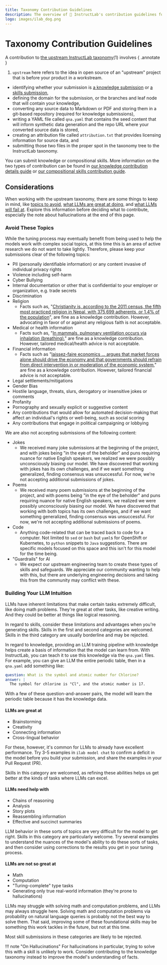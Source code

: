 ```yaml
---
title: Taxonomy Contribution Guidelines
description: The overview of 🐶 InstructLab's contribution guidelines for taxonomy
logo: images/ilab_dog.png
---
```


# Taxonomy Contribution Guidelines

A contribution to [the upstream InstructLab taxonomy](https://github.com/instructlab/taxonomy)(1) involves
{ .annotate }

1. `upstream` here refers to the idea in open source of an "upstream" project that is before your product in a workstream.

- identifying whether your submission is [a knowledge submission](../knowledge/index.md) or [a skills submission](../skills/index.md),
- defining the domain for the submission, or the branches and leaf node that will contain your knowledge,
- converting any source data to Markdown or PDF and storing them in a git-based repository (required for knowledge submissions),
- writing a YAML file called `qna.yaml` that contains the seed content that will inform synthetic data generation and the repo URL where your converted source data is stored,
- creating an attribution file called `attribution.txt` that provides licensing information for source data, and
- submitting those two files in the proper spot in the taxonomy tree to the InstructLab taxonomy.

You can submit knowledge or compositional skills. More information on the two types of contribution can be found in [our knowledge contribution details guide](knowledge_contribution_details.md) or [our compositional skills contribution guide](skills_contribution_details.md).

## Considerations

When working with the upstream taxonomy, there are some things to keep in mind, like [topics to avoid](#avoid-these-topics), [what LLMs are great at doing](#llms-are-great-at), and [what LLMs will fail at](#llms-are-not-so-great-at). Explore this information before deciding what to contribute, especially the note about hallucinations at the end of this page.

### Avoid These Topics

While the tuning process may eventually benefit from being used to help the models work with complex social topics, at this time this is an area of active research we do not want to take lightly. Therefore, please keep your submissions clear of the following topics:

- PII (personally identifiable information) or any content invasive of individual privacy rights
- Violence including self-harm
- Cyber Bullying
- Internal documentation or other that is confidential to your employer or organization, e.g. trade secrets
- Discrimination
- Religion
    - Facts such as, "[Christianity is, according to the 2011 census, the fifth most practiced religion in Nepal, with 375,699 adherents, or 1.4% of the population](https://en.wikipedia.org/wiki/Christianity_in_Nepal)", are fine as a knowledge contribution. However, advocating in favor of or against any religious faith is not acceptable.
- Medical or health information
    - Facts such as,  "[In mammals, pulmonary ventilation occurs via inhalation (breathing)](https://opentextbc.ca/biology/chapter/11-3-circulatory-and-respiratory-systems/)," are fine as a knowledge contribution. However, tailored medical/health advice is not acceptable.
- Financial information
    - Facts such as "[laissez-faire economics ... argues that market forces alone should drive the economy and that governments should refrain from direct intervention in or moderation of the economic system](https://openstax.org/books/world-history-volume-2/pages/6-3-capitalism-and-the-first-industrial-revolution)," are fine as a knowledge contribution. However, tailored financial advice is not acceptable.
- Legal settlements/mitigations
- Gender Bias
- Hostile language, threats, slurs, derogatory or insensitive jokes or comments 
- Profanity 
- Pornography and sexually explicit or suggestive content 
- Any contributions that would allow for automated decision-making that affect an individual's rights or well-being, such as social scoring 
- Any contributions that engage in political campaigning or lobbying

We are also not accepting submissions of the following content:

- Jokes
    - We received many joke submissions at the beginning of the project, and with jokes being "in the eye of the beholder" and puns requiring nuance for native English speakers, we realized we were possibly unconsciously biasing our model. We have discovered that working with jokes has its own challenges, and if we want something generalized, finding consensus was unsuccessful. For now, we're not accepting additional submissions of jokes.
- Poems
    - We received many poem submissions at the beginning of the project, and with poems being "in the eye of the beholder" and puns requiring nuance for native English speakers, we realized we were possibly unconsciously biasing our model. We have discovered that working with both topics has its own challenges, and if we want something generalized, finding consensus was unsuccessful. For now, we're not accepting additional submissions of poems.
- Code
    - Anything code-related that can be traced back to code for a computer. Not limited to `sed` or `bash` but `yaml`s for OpenShift or Kubernetes, to `python` snippets to `Java` suggestions. There are specific models focused on this space and this isn't for this model for the time being.
- "Guardrails" for AI
    - We expect our upstream engineering team to create these types of skills and safeguards. We appreciate our community wanting to help with this, but there are underlying engineering decisions and taking this from the community may conflict with these.

### Building Your LLM Intuition

LLMs have inherent limitations that make certain tasks extremely difficult, like doing math problems. They're great at other tasks, like creative writing. And they could be better at things like logical reasoning.

In regard to skills, consider these limitations and advantages when you're generating skills. Skills in the first and second categories are welcomed. Skills in the third category are usually borderline and may be rejected.

In regard to knowledge, providing an LLM training pipeline with knowledge helps create a basis of information that the model can learn from. With InstructLab, you can teach it to use this knowledge via the `qna.yaml` files. For example, you can give an LLM the entire periodic table, then in a `qna.yaml` add something like:

```yaml
question: What is the symbol and atomic number for Chlorine?
answer: |
  The symbol for chlorine is "Cl", and the atomic number is 17.
```

With a few of these question-and-answer pairs, the model will learn the periodic table because it has the knowledge data.

#### LLMs are great at

- Brainstorming
- Creativity
- Connecting information
- Cross-lingual behavior

For these, however, it's common for LLMs to already have excellent performance. Try 3-5 examples in `ilab model chat` to confirm a deficit in the model before you build your submission, and share the examples in your Pull Request (PR).

Skills in this category are welcomed, as refining these abilities helps us get better at the kinds of tasks where LLMs can excel.

#### LLMs need help with

- Chains of reasoning
- Analysis
- Story plots
- Reassembling information
- Effective and succinct summaries

LLM behavior in these sorts of topics are very difficult for the model to get right. Skills in this category are particularly welcome. Try several examples to understand the nuances of the model's ability to do these sorts of tasks, and then consider using corrections to the results you get in your tuning process.

#### LLMs are not so great at

- Math
- Computation
- "Turing-complete" type tasks
- Generating only true real-world information (they're prone to hallucinations)

LLMs may struggle with solving math and computation problems, and LLMs may always struggle here. Solving math and computation problems via probability on natural language queries is probably not the best way to solve them. That said, improving some of these foundational skills may be something this work tackles in the future, but not at this time.

Most skill submissions in these categories are likely to be rejected.

!!! note "On Hallucinations"
    For hallucinations in particular, trying to solve this with a skill is unlikely to work. Consider contributing to the knowledge taxonomy instead to improve the model's understanding of facts.
